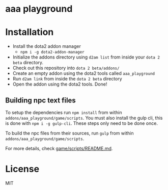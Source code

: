 # aaa playground

# Installation
* Install the dota2 addon manager
  * `npm i -g dota2-addon-manager`
* Initialize the addons directory using `d2am list` from inside your `dota 2 beta` directory.
* Check out this repository into `dota 2 beta/addons/`
* Create an empty addon using the dota2 tools called `aaa_playground`
* Run `d2am link` from inside the `dota 2 beta` directory
* Open the addon using the dota2 tools. Done!

## Building npc text files
To setup the dependencies run `npm install` from within `addons/aaa_playground/game/scripts`. You must also install the gulp cli, this is done with `npm i -g gulp-cli`. These steps only need to be done once.

To build the npc files from their sources, run `gulp` from within `addons/aaa_playground/game/scripts`.

For more details, check [game/scripts/README.md](game/scripts/README.md).

# License
MIT
